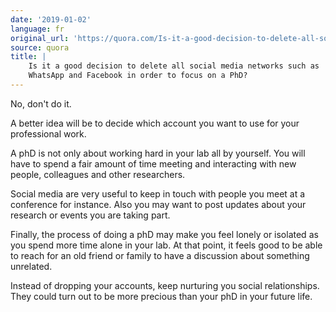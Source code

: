 ```yaml
---
date: '2019-01-02'
language: fr
original_url: 'https://quora.com/Is-it-a-good-decision-to-delete-all-social-media-networks-such-as-WhatsApp-and-Facebook-in-order-to-focus-on-a-PhD/answer/Clément-Renaud'
source: quora
title: |
    Is it a good decision to delete all social media networks such as
    WhatsApp and Facebook in order to focus on a PhD?
---
```


No, don't do it.

A better idea will be to decide which account you want to use for your
professional work.

A phD is not only about working hard in your lab all by yourself. You
will have to spend a fair amount of time meeting and interacting with
new people, colleagues and other researchers.

Social media are very useful to keep in touch with people you meet at a
conference for instance. Also you may want to post updates about your
research or events you are taking part.

Finally, the process of doing a phD may make you feel lonely or isolated
as you spend more time alone in your lab. At that point, it feels good
to be able to reach for an old friend or family to have a discussion
about something unrelated.

Instead of dropping your accounts, keep nurturing you social
relationships. They could turn out to be more precious than your phD in
your future life.
